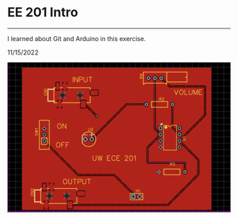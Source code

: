 # EE 201 Intro
- - -
I learned about Git and Arduino in this exercise.

11/15/2022

![PCB Design](/E_E_201_PCB_Design.png)